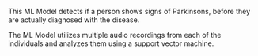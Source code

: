 This ML Model detects if a person shows signs of Parkinsons, before they are actually diagnosed with the disease.

The ML Model utilizes multiple audio recordings from each of the individuals and analyzes them using a support vector machine. 
